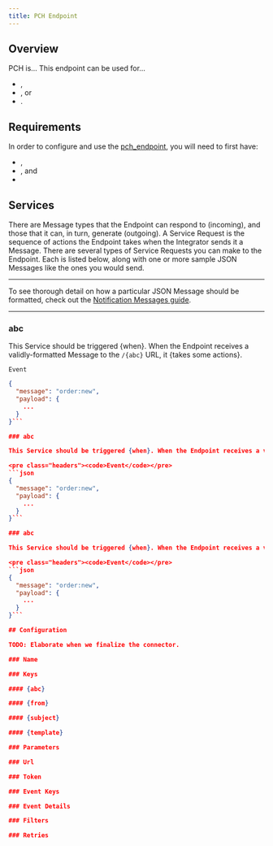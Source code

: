 ```yaml
---
title: PCH Endpoint
---
```


## Overview

PCH is... This endpoint can be used for...

* ,
* , or
* .

## Requirements

In order to configure and use the [pch_endpoint](https://github.com/spree/pch_endpoint), you will need to first have:

* ,
* , and
*

## Services

There are Message types that the Endpoint can respond to (incoming), and those that it can, in turn, generate (outgoing). A Service Request is the sequence of actions the Endpoint takes when the Integrator sends it a Message. There are several types of Service Requests you can make to the Endpoint. Each is listed below, along with one or more sample JSON Messages like the ones you would send.

***
To see thorough detail on how a particular JSON Message should be formatted, check out the [Notification Messages guide](notification_messages).
***

### abc

This Service should be triggered {when}. When the Endpoint receives a validly-formatted Message to the `/{abc}` URL, it {takes some actions}.

<pre class="headers"><code>Event</code></pre>
```json
{
  "message": "order:new",
  "payload": {
    ...
  }
}```

### abc

This Service should be triggered {when}. When the Endpoint receives a validly-formatted Message to the `/{abc}` URL, it {takes some actions}.

<pre class="headers"><code>Event</code></pre>
```json
{
  "message": "order:new",
  "payload": {
    ...
  }
}```

### abc

This Service should be triggered {when}. When the Endpoint receives a validly-formatted Message to the `/{abc}` URL, it {takes some actions}.

<pre class="headers"><code>Event</code></pre>
```json
{
  "message": "order:new",
  "payload": {
    ...
  }
}```

## Configuration

TODO: Elaborate when we finalize the connector.

### Name

### Keys

#### {abc}

#### {from}

#### {subject}

#### {template}

### Parameters

### Url

### Token

### Event Keys

### Event Details

### Filters

### Retries